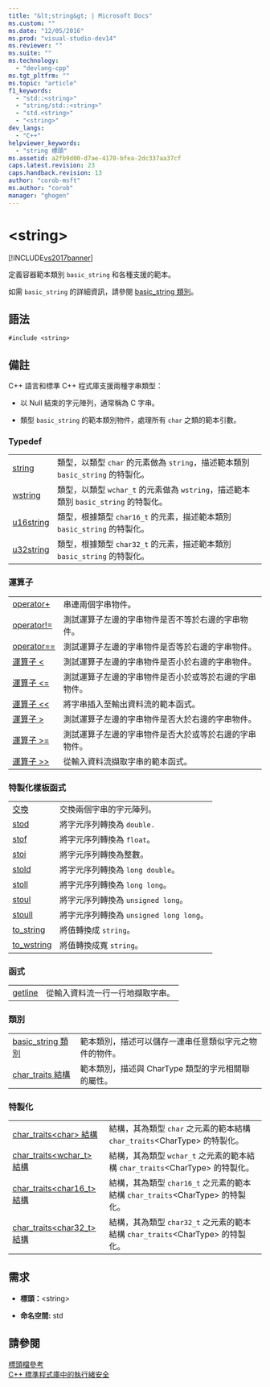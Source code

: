 ```yaml
---
title: "&lt;string&gt; | Microsoft Docs"
ms.custom: ""
ms.date: "12/05/2016"
ms.prod: "visual-studio-dev14"
ms.reviewer: ""
ms.suite: ""
ms.technology: 
  - "devlang-cpp"
ms.tgt_pltfrm: ""
ms.topic: "article"
f1_keywords: 
  - "std::<string>"
  - "string/std::<string>"
  - "std.<string>"
  - "<string>"
dev_langs: 
  - "C++"
helpviewer_keywords: 
  - "string 標頭"
ms.assetid: a2fb9d00-d7ae-4170-bfea-2dc337aa37cf
caps.latest.revision: 23
caps.handback.revision: 13
author: "corob-msft"
ms.author: "corob"
manager: "ghogen"
---
```

# &lt;string&gt;
[!INCLUDE[vs2017banner](../assembler/inline/includes/vs2017banner.md)]

定義容器範本類別 `basic_string` 和各種支援的範本。  
  
 如需 `basic_string` 的詳細資訊，請參閱 [basic\_string 類別](../standard-library/basic-string-class.md)。  
  
## 語法  
  
```  
#include <string>  
```  
  
## 備註  
 C\+\+ 語言和標準 C\+\+ 程式庫支援兩種字串類型：  
  
-   以 Null 結束的字元陣列，通常稱為 C 字串。  
  
-   類型 `basic_string` 的範本類別物件，處理所有 `char` 之類的範本引數。  
  
### Typedef  
  
|||  
|-|-|  
|[string](../Topic/string%20\(C++%20STL%20%3Cstring%3E\).md)|類型，以類型 `char` 的元素做為 `string`，描述範本類別 `basic_string` 的特製化。|  
|[wstring](../Topic/wstring.md)|類型，以類型 `wchar_t` 的元素做為 `wstring`，描述範本類別 `basic_string` 的特製化。|  
|[u16string](../Topic/u16string.md)|類型，根據類型 `char16_t` 的元素，描述範本類別 `basic_string` 的特製化。|  
|[u32string](../Topic/u32string.md)|類型，根據類型 `char32_t` 的元素，描述範本類別 `basic_string` 的特製化。|  
  
### 運算子  
  
|||  
|-|-|  
|[operator\+](../Topic/operator+%20\(%3Cstring%3E\).md)|串連兩個字串物件。|  
|[operator\!\=](../Topic/operator!=%20\(%3Cstring%3E\).md)|測試運算子左邊的字串物件是否不等於右邊的字串物件。|  
|[operator\=\=](../Topic/operator==%20\(%3Cstring%3E\).md)|測試運算子左邊的字串物件是否等於右邊的字串物件。|  
|[運算子 \<](../Topic/operator%3C%20\(%3Cstring%3E\).md)|測試運算子左邊的字串物件是否小於右邊的字串物件。|  
|[運算子 \<\=](../Topic/operator%3C=%20\(in%20%3Cstring%3E\).md)|測試運算子左邊的字串物件是否小於或等於右邊的字串物件。|  
|[運算子 \<\<](../Topic/operator%3C%3C%20\(%3Cstring%3E\).md)|將字串插入至輸出資料流的範本函式。|  
|[運算子 \>](../Topic/operator%3E%20\(%3Cstring%3E\).md)|測試運算子左邊的字串物件是否大於右邊的字串物件。|  
|[運算子 \>\=](../Topic/operator%3E=%20\(%3Cstring%3E\).md)|測試運算子左邊的字串物件是否大於或等於右邊的字串物件。|  
|[運算子 \>\>](../Topic/operator%3E%3E%20\(%3Cstring%3E\).md)|從輸入資料流擷取字串的範本函式。|  
  
### 特製化樣板函式  
  
|||  
|-|-|  
|[交換](../Topic/swap%20\(C++%20STL%20%3Cstring%3E\).md)|交換兩個字串的字元陣列。|  
|[stod](../Topic/stod.md)|將字元序列轉換為 `double.`|  
|[stof](../Topic/stof.md)|將字元序列轉換為 `float`。|  
|[stoi](../Topic/stoi.md)|將字元序列轉換為整數。|  
|[stold](../Topic/stold.md)|將字元序列轉換為 `long double`。|  
|[stoll](../Topic/stoll.md)|將字元序列轉換為 `long long`。|  
|[stoul](../Topic/stoul.md)|將字元序列轉換為 `unsigned long`。|  
|[stoull](../Topic/stoull.md)|將字元序列轉換為 `unsigned long long`。|  
|[to\_string](../Topic/to_string.md)|將值轉換成 `string`。|  
|[to\_wstring](../Topic/to_wstring.md)|將值轉換成寬 `string`。|  
  
### 函式  
  
|||  
|-|-|  
|[getline](../Topic/getline%20Template%20Function.md)|從輸入資料流一行一行地擷取字串。|  
  
### 類別  
  
|||  
|-|-|  
|[basic\_string 類別](../standard-library/basic-string-class.md)|範本類別，描述可以儲存一連串任意類似字元之物件的物件。|  
|[char\_traits 結構](../standard-library/char-traits-struct.md)|範本類別，描述與 CharType 類型的字元相關聯的屬性。|  
  
### 特製化  
  
|||  
|-|-|  
|[char\_traits\<char\> 結構](../standard-library/char-traits-char-struct.md)|結構，其為類型 `char` 之元素的範本結構 `char_traits`\<CharType\> 的特製化。|  
|[char\_traits\<wchar\_t\> 結構](../standard-library/char-traits-wchar-t-struct.md)|結構，其為類型 `wchar_t` 之元素的範本結構 `char_traits`\<CharType\> 的特製化。|  
|[char\_traits\<char16\_t\> 結構](../standard-library/char-traits-char16-t-struct.md)|結構，其為類型 `char16_t` 之元素的範本結構 `char_traits`\<CharType\> 的特製化。|  
|[char\_traits\<char32\_t\> 結構](../standard-library/char-traits-char32-t-struct.md)|結構，其為類型 `char32_t` 之元素的範本結構 `char_traits`\<CharType\> 的特製化。|  
  
## 需求  
  
-   **標頭：**\<string\>  
  
-   **命名空間:** std  
  
## 請參閱  
 [標頭檔參考](../standard-library/cpp-standard-library-header-files.md)   
 [C\+\+ 標準程式庫中的執行緒安全](../standard-library/thread-safety-in-the-cpp-standard-library.md)